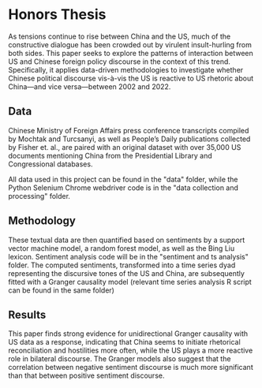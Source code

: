 # Honors Thesis 

As tensions continue to rise between China and the US, much of the constructive dialogue has been crowded out by virulent insult-hurling from both sides. This paper seeks to explore the patterns of interaction between US and Chinese foreign policy discourse in the context of this trend. Specifically, it applies data-driven methodologies to investigate whether Chinese political discourse vis-à-vis the US is reactive to US rhetoric about China—and vice versa—between 2002 and 2022. 

## Data

Chinese Ministry of Foreign Affairs press conference transcripts compiled by Mochtak and Turcsanyi, as well as People’s Daily publications collected by Fisher et. al., are paired with an original dataset with over 35,000 US documents mentioning China from the Presidential Library and Congressional databases. 

All data used in this project can be found in the "data" folder, while the Python Selenium Chrome webdriver code is in the "data collection and processing" folder. 

## Methodology

These textual data are then quantified based on sentiments by a support vector machine model, a random forest model, as well as the Bing Liu lexicon. Sentiment analysis code will be in the "sentiment and ts analysis" folder. The computed sentiments, transformed into a time series dyad representing the discursive tones of the US and China, are subsequently fitted with a Granger causality model (relevant time series analysis R script can be found in the same folder)

## Results

This paper finds strong evidence for unidirectional Granger causality with US data as a response, indicating that China seems to initiate rhetorical reconciliation and hostilities more often, while the US plays a more reactive role in bilateral discourse. The Granger models also suggest that the correlation between negative sentiment discourse is much more significant than that between positive sentiment discourse. 



